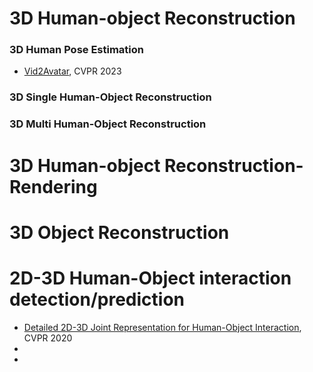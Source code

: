 # 3D Human-object Reconstruction 

### 3D Human Pose Estimation

- [Vid2Avatar](https://arxiv.org/pdf/2302.11566.pdf), CVPR 2023

### 3D Single Human-Object Reconstruction

### 3D Multi Human-Object Reconstruction

# 3D Human-object Reconstruction-Rendering

# 3D Object Reconstruction 

# 2D-3D Human-Object interaction detection/prediction

- [Detailed 2D-3D Joint Representation for Human-Object Interaction](https://arxiv.org/pdf/2004.08154.pdf), CVPR 2020
- 
- 
